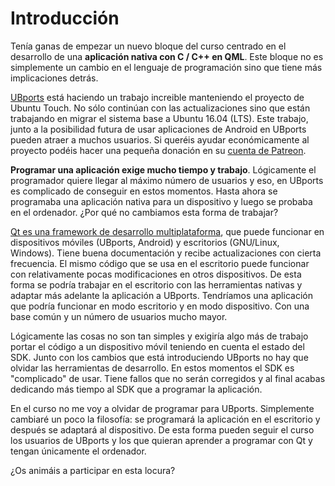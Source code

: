 # Introducción

Tenía ganas de empezar un nuevo bloque del curso centrado en el desarrollo de una **aplicación nativa con C / C++ en QML**. Este bloque no es simplemente un cambio en el lenguaje de programación sino que tiene más implicaciones detrás.

[UBports](https://ubports.com/) está haciendo un trabajo increible manteniendo el proyecto de Ubuntu Touch. No sólo continúan con las actualizaciones sino que están trabajando en migrar el sistema base a Ubuntu 16.04 \(LTS\). Este trabajo, junto a la posibilidad futura de usar aplicaciones de Android en UBports pueden atraer a muchos usuarios. Si queréis ayudar económicamente al proyecto podéis hacer una pequeña donación en su [cuenta de Patreon](https://www.patreon.com/ubports).

**Programar una aplicación exige mucho tiempo y trabajo**. Lógicamente el programador quiere llegar al máximo número de usuarios y eso, en UBports es complicado de conseguir en estos momentos. Hasta ahora se programaba una aplicación nativa para un dispositivo y luego se probaba en el ordenador. ¿Por qué no cambiamos esta forma de trabajar?

[Qt es una framework de desarrollo multiplataforma](https://www.qt.io/), que puede funcionar en dispositivos móviles \(UBports, Android\) y escritorios \(GNU/Linux, Windows\). Tiene buena documentación y recibe actualizaciones con cierta frecuencia. El mismo código que se usa en el escritorio puede funcionar con relativamente pocas modificaciones en otros dispositivos. De esta forma se podría trabajar en el escritorio con las herramientas nativas y adaptar más adelante la aplicación a UBports. Tendríamos una aplicación que podría funcionar en modo escritorio y en modo dispositivo. Con una base común y un número de usuarios mucho mayor.

Lógicamente las cosas no son tan simples y exigiría algo más de trabajo portar el código a un dispositivo móvil teniendo en cuenta el estado del SDK. Junto con los cambios que está introduciendo UBports no hay que olvidar las herramientas de desarrollo. En estos momentos el SDK es "complicado" de usar. Tiene fallos que no serán corregidos y al final acabas dedicando más tiempo al SDK que a programar la aplicación.

En el curso no me voy a olvidar de programar para UBports. Simplemente cambiaré un poco la filosofía: se programará la aplicación en el escritorio y después se adaptará al dispositivo. De esta forma pueden seguir el curso los usuarios de UBports y los que quieran aprender a programar con Qt y tengan únicamente el ordenador.

¿Os animáis a participar en esta locura?

